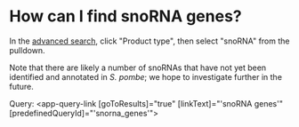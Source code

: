 # How can I find snoRNA genes?
<!-- pombase_categories: Finding data -->

In the [advanced search](/query), click "Product type", then select
"snoRNA" from the pulldown.

Note that there are likely a number of snoRNAs that have not yet been
identified and annotated in *S. pombe*; we hope to investigate further
in the future.

Query: <app-query-link [goToResults]="true" [linkText]="'snoRNA genes'"
    [predefinedQueryId]="'snorna_genes'">
</app-query-link>
